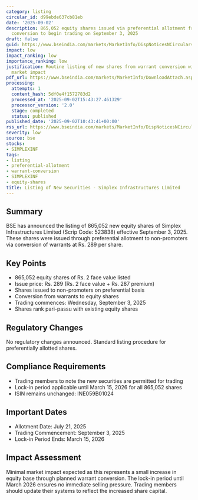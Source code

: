 ```yaml
---
category: listing
circular_id: d99ebde637cb81eb
date: '2025-09-02'
description: 865,052 equity shares issued via preferential allotment from warrant
  conversion to begin trading on September 3, 2025
draft: false
guid: https://www.bseindia.com/markets/MarketInfo/DispNoticesNCirculars.aspx?Noticeid={2F8C054E-4FF4-43C5-B74D-0F89862C466F}&noticeno=20250902-15&dt=09/02/2025&icount=15&totcount=57&flag=0
impact: low
impact_ranking: low
importance_ranking: low
justification: Routine listing of new shares from warrant conversion with minimal
  market impact
pdf_url: https://www.bseindia.com/markets/MarketInfo/DownloadAttach.aspx?id=20250902-15&attachedId=
processing:
  attempts: 1
  content_hash: 5df0e4f1572783d2
  processed_at: '2025-09-02T15:43:27.461329'
  processor_version: '2.0'
  stage: completed
  status: published
published_date: '2025-09-02T10:43:41+00:00'
rss_url: https://www.bseindia.com/markets/MarketInfo/DispNoticesNCirculars.aspx?Noticeid={2F8C054E-4FF4-43C5-B74D-0F89862C466F}&noticeno=20250902-15&dt=09/02/2025&icount=15&totcount=57&flag=0
severity: low
source: bse
stocks:
- SIMPLEXINF
tags:
- listing
- preferential-allotment
- warrant-conversion
- SIMPLEXINF
- equity-shares
title: Listing of New Securities - Simplex Infrastructures Limited
---
```


## Summary

BSE has announced the listing of 865,052 new equity shares of Simplex Infrastructures Limited (Scrip Code: 523838) effective September 3, 2025. These shares were issued through preferential allotment to non-promoters via conversion of warrants at Rs. 289 per share.

## Key Points

- 865,052 equity shares of Rs. 2 face value listed
- Issue price: Rs. 289 (Rs. 2 face value + Rs. 287 premium)
- Shares issued to non-promoters on preferential basis
- Conversion from warrants to equity shares
- Trading commences: Wednesday, September 3, 2025
- Shares rank pari-passu with existing equity shares

## Regulatory Changes

No regulatory changes announced. Standard listing procedure for preferentially allotted shares.

## Compliance Requirements

- Trading members to note the new securities are permitted for trading
- Lock-in period applicable until March 15, 2026 for all 865,052 shares
- ISIN remains unchanged: INE059B01024

## Important Dates

- Allotment Date: July 21, 2025
- Trading Commencement: September 3, 2025
- Lock-in Period Ends: March 15, 2026

## Impact Assessment

Minimal market impact expected as this represents a small increase in equity base through planned warrant conversion. The lock-in period until March 2026 ensures no immediate selling pressure. Trading members should update their systems to reflect the increased share capital.